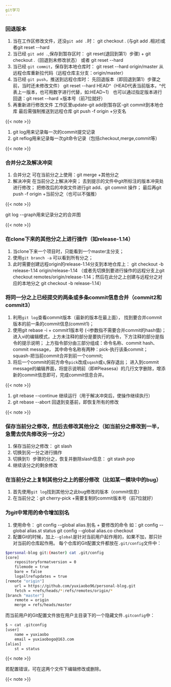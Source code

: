 ```yaml
---
git学习
---
```

### 回退版本

1. 当在工作区修改文件，还没`git add .`时：
git checkout .
(与git add .相对)或者git reset --hard
2. 当已经 `git add .`,保存到暂存区时：
git reset(退回到第1）步骤) + git checkout .（回退到未修改状态）
或者 git reset --hard
3. 当已经 `git commit`，保存到本地仓库时：
git reset --hard origin/master 从远程仓库重新拉代码（远程仓库主分支：origin/master）
4. 当已经 `git push`，推送到远程仓库时：
先回退版本（即回退到第1）步骤之前，当时还未修改文件）
git reset --hard HEAD^（HEAD代表当前版本，^代表上一版本，也可用数字进行代替，如:HEAD~1）
也可以通过指定版本进行回退：git reset --hard +版本号（前7位就好）
5. 再重新进行修改文件
工作区里update-git add到暂存区-git commit到本地仓库
最后需强制推送到远程仓库
git push -f origin +分支名

{{< note >}}

1. git log用来记录每一次的commit提交记录
2. git reflog用来记录每一次git命令记录（包括checkout,merge,commit等）

{{< note >}}

### 合并分之及解决冲突

1. 合并分之
可在当前分之上使用：git merge +其他分之
2. 解决冲突
在当前分之上解决冲突；
去到提示的文件中git所标注的版本冲突处进行修改；
把修改后的冲突文件进行git add、git commit 操作；
最后再git push -f origin +当前分之（也可以不强推）

{{< note >}}

git log --graph用来记录分之的合并图

{{< note >}}

### 在clone下来的其他分之上进行操作（如release-1.14）

1. 当clone下来一个项目时，只能看到一个master主分支；
2. 使用`git branch -a` 可以看到所有分之；
3. 此时需要创建远程origin的release-1.14分支到本地仓库上：
         git checkout -b release-1.14 origin/release-1.14
（或者先切换到要进行操作的远程分支上git checkout remotes/origin/release-1.14；然后在此分之上创建与远程分之对应的本地分之 git checkout -b release-1.14）

### 将同一分之上已经提交的两条或多条commit信息合并（commit2和commit3）

1. 利用`git log`查看commit版本（最新的版本在最上面），
找到要合并commit版本的前一条的commit信息(commit1)；
2. 使用git rebase -i + commit1版本号  (-i参数指不需要合并commit的hash值)；
进入vi的编辑模式，上方未注释的部分是要执行的指令，下方注释的部分是指令的提示说明；
上方指令部分由三部分组成：命令名称、commit hash、commit message，
其中命令名称有两种：pick-执行该条commit；
                                             squash-把当前commit合并到前一个commit;
3. 将后一个commit的前方命令`pick`改成`sqash`或`s`,保存退出；
进入到commit message的编辑界面，将提示说明前（即#Pleasesa）的几行文字删除，增添新的commit信息即可，完成commit信息合并。

{{< note >}}

1. git rebase --continue 继续运行（用于解决冲突后，使操作继续执行）
2. git rebase --abort 回退到变基前，即恢复所有的修改

{{< note >}}

### 保存当前分之修改，然后去修改其他分之（如当前分之修改到一半，急需去优先修改另一分之）

1. 保存当前分之修改：
git slash
2. 切换到另一分之进行搞作
3. 切换到1）步骤的分之，恢复并删除slash信息：
git stash pop
4. 继续该分之的剩余修改

### 在当前分之上复制其他分之上的部分修改（比如某一模块中的bug）

1. 首先使用`git log`找到其他分之此bug修改的版本（commit信息）
2. 在当前分之：git cherry-pick +需要复制的commit版本号（前7位就好）

### 为git中常用的命令增加别名

1. 使用命令：
git config --global alias.别名 + 要修改的命令
如：git config --global alias.st status
         git config --global alias.co checkout
2. 配置Git的时候，加上`--global`是针对当前用户起作用的，如果不加，那只针对当前的仓库起作用。
    每个仓库的Git配置文件都放在`.git/config`文件中：

```bash
$personal-blog git:(master) cat .git/config
[core]
	repositoryformatversion = 0
	filemode = true
	bare = false
	logallrefupdates = true
[remote "origin"]
	url = https://github.com/yuxiaobo96/personal-blog.git
	fetch = +refs/heads/*:refs/remotes/origin/*
[branch "master"]
	remote = origin
	merge = refs/heads/master

```

而当前用户的Git配置文件放在用户主目录下的一个隐藏文件`.gitconfig`中：

```bash
$ ~ cat .gitconfig
[user]
	name = yuxiaobo
	email = yuxiaobogo@163.com
[alias]
	st = status
```

{{< note >}}

若配置错误，可在这两个文件下编辑修改或删除。

{{< note >}}
